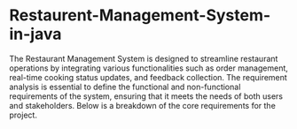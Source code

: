 # Restaurent-Management-System-in-java

The Restaurant Management System is designed to streamline restaurant operations by 
integrating various functionalities such as order management, real-time cooking status 
updates, and feedback collection. The requirement analysis is essential to define the functional 
and non-functional requirements of the system, ensuring that it meets the needs of both users 
and stakeholders. Below is a breakdown of the core requirements for the project.

